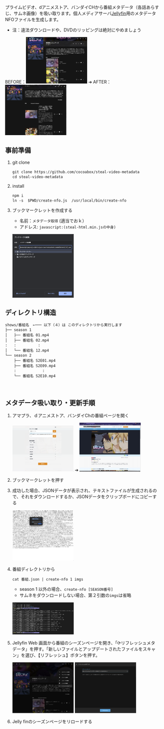 プライムビデオ、dアニメストア、バンダイCHから番組メタデータ（各話あらすじ、サムネ画像）を吸い取ります。個人メディアサーバ[Jellyfin](https://jellyfin.org/)用のメタデータNFOファイルを生成します。

- 注：違法ダウンロードや、DVDのリッピングは絶対にやめましょう

BEFORE：[<img src="images/0.png" alt="drawing" width="200" />](images/0.png) ➔ AFTER： [<img src="images/7.png" alt="drawing" width="200" />](images/7.png)


## 事前準備

1. git clone

	```
	git clone https://github.com/cocoabox/steal-video-metadata
	cd steal-video-metadata
	```

1. install

	```
	npm i
	ln -s  $PWD/create-nfo.js  /usr/local/bin/create-nfo
	```

2. ブックマークレットを作成する
    - 名前：`メタデータ取得` (適当でおｋ）
    - アドレス: `javascript:(steal-html.min.jsの中身)`

	[<img src="images/bookmarklet.png" alt="drawing" width="200" />](images/bookmarklet.png)

## ディレクトリ構造

```
shows/番組名　←─── 以下（４）は このディレクトリから実行します
├── season 1
│   ├── 番組名 01.mp4
│   ├── 番組名 02.mp4 
:   :          :
│   └── 番組名 12.mp4
└── season 2
    ├── 番組名 S2E01.mp4
    ├── 番組名 S2E09.mp4
    :            :
    └── 番組名 S2E10.mp4
```
　

## メタデータ吸い取り・更新手順

1. アマプラ、ｄアニメストア、バンダイChの番組ページを開く

	[<img src="images/1.png" alt="drawing" width="200" />](images/1.png) ➔
	[<img src="images/2.png" alt="drawing" width="200" />](images/2.png)
	
1. ブックマークレットを押す

1. 成功した場合、JSONデータが表示され、テキストファイルが生成されるので、それをダウンロードするか、JSONデータをクリップボードにコピーする

	[<img src="images/3.png" alt="drawing" width="200" />](images/3.png)


1. 番組ディレクトリから

    ```
    cat 番組.json | create-nfo 1 imgs
    ```

    - season 1 以外の場合、`create-nfo [SEASON番号]`
    - サムネをダウンロードしない場合、第２引数の`imgs`は省略
      
  	[<img src="images/4.png" alt="drawing" width="200" />](images/4.png)

1. Jellyfin Web 画面から番組のシーズンページを開き、「⟳リフレッシュメタデータ」を押す。「新しいファイルとアップデートされたファイルをスキャン」を選び、【リフレッシュ】ボタンを押す。

  	[<img src="images/5.png" alt="drawing" width="200" />](images/5.png)
  	[<img src="images/6.png" alt="drawing" width="200" />](images/6.png)

1. Jelly finのシーズンページをリロードする